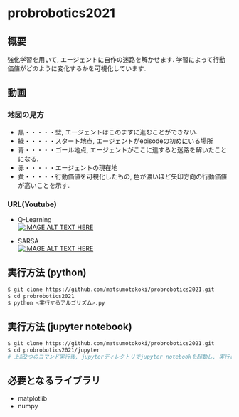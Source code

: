 # probrobotics2021

## 概要
強化学習を用いて, エージェントに自作の迷路を解かせます. 
学習によって行動価値がどのように変化するかを可視化しています. 

## 動画

### 地図の見方

+ 黒・・・・・壁, エージェントはこのますに進むことができない. 
+ 緑・・・・・スタート地点, エージェントがepisodeの初めにいる場所
+ 青・・・・・ゴール地点, エージェントがここに達すると迷路を解いたことになる. 
+ 赤・・・・・エージェントの現在地
+ 黄・・・・・行動価値を可視化したもの, 色が濃いほど矢印方向の行動価値が高いことを示す.

### URL(Youtube)
+ Q-Learning  
[![IMAGE ALT TEXT HERE](http://img.youtube.com/vi/TZWBzFWhU5k/0.jpg)](http://www.youtube.com/watch?v=TZWBzFWhU5k)  

+ SARSA  
[![IMAGE ALT TEXT HERE](http://img.youtube.com/vi/rj-Hsv4iHUQ/0.jpg)](http://www.youtube.com/watch?v=rj-Hsv4iHUQ)  


## 実行方法 (python)
```sh
$ git clone https://github.com/matsumotokoki/probrobotics2021.git
$ cd probrobotics2021
$ python <実行するアルゴリズム>.py 
```

## 実行方法 (jupyter notebook)
```sh
$ git clone https://github.com/matsumotokoki/probrobotics2021.git
$ cd probrobotics2021/jupyter
# 上記2つのコマンド実行後, jupyterディレクトリでjupyter notebookを起動し, 実行したいアルゴリズムを実行
```

## 必要となるライブラリ 
* matplotlib
* numpy
